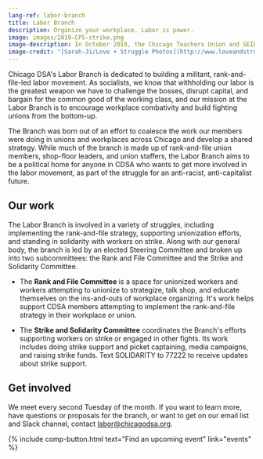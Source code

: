 ```yaml
---
lang-ref: labor-branch
title: Labor Branch
description: Organize your workplace. Labor is power.
image: images/2019-CPS-strike.png
image-description: In October 2019, the Chicago Teachers Union and SEIU 73 went on strike for 15 days. The Labor Branch supports local pickets with turnout and fundraising.
image-credit: "[Sarah-Ji/Love + Struggle Photos](http://www.loveandstrugglephotos.com/)"
---
```


Chicago DSA's Labor Branch is dedicated to building a militant, rank-and-file-led labor movement. As socialists, we know that withholding our labor is the greatest weapon we have to challenge the bosses, disrupt capital, and bargain for the common good of the working class, and our mission at the Labor Branch is to encourage workplace combativity and build fighting unions from the bottom-up. 

The Branch was born out of an effort to coalesce the work our members were doing in unions and workplaces across Chicago and develop a shared strategy. While much of the branch is made up of rank-and-file union members, shop-floor leaders, and union staffers, the Labor Branch aims to be a political home for anyone in CDSA who wants to get more involved in the labor movement, as part of the struggle for an anti-racist, anti-capitalist future. 

## Our work

The Labor Branch is involved in a variety of struggles, including implementing the rank-and-file strategy, supporting unionization efforts, and standing in solidarity with workers on strike. Along with our general body, the branch is led by an elected Steering Committee and broken up into two subcommittees: the Rank and File Committee and the Strike and Solidarity Committee. 
 
- The **Rank and File Committee** is a space for unionized workers and workers attempting to unionize to strategize, talk shop, and educate themselves on the ins-and-outs of workplace organizing. It's work helps support CDSA members attempting to implement the rank-and-file strategy in their workplace or union. 
 
- The **Strike and Solidarity Committee** coordinates the Branch's efforts supporting workers on strike or engaged in other fights. Its work includes doing strike support and picket captaining, media campaigns, and raising strike funds. Text SOLIDARITY to 77222 to receive updates about strike support. 

## Get involved

We meet every second Tuesday of the month. If you want to learn more, have questions or proposals for the branch, or want to get on our email list and Slack channel, contact [labor@chicagodsa.org](mailto:labor@chicagodsa.org).

{% include comp-button.html text="Find an upcoming event" link="events" %}
